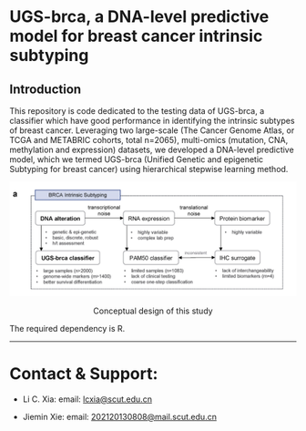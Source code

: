 # UGS-brca, a DNA-level predictive model for breast cancer intrinsic subtyping

## Introduction

This repository is code dedicated to the testing data of UGS-brca, a classifier which have good performance in identifying the intrinsic subtypes of breast cancer. Leveraging two large-scale (The Cancer Genome Atlas, or TCGA and METABRIC cohorts, total n=2065), multi-omics (mutation, CNA, methylation and expression) datasets, we developed a DNA-level predictive model, which we termed UGS-brca (Unified Genetic and epigenetic Subtyping for breast cancer) using hierarchical stepwise learning method.

![image](Figures/design.jpg)

<center>Conceptual design of this study</center>

The required dependency is R.


***
# Contact & Support:

- Li C. Xia: email: lcxia@scut.edu.cn

- Jiemin Xie: email: 202120130808@mail.scut.edu.cn
